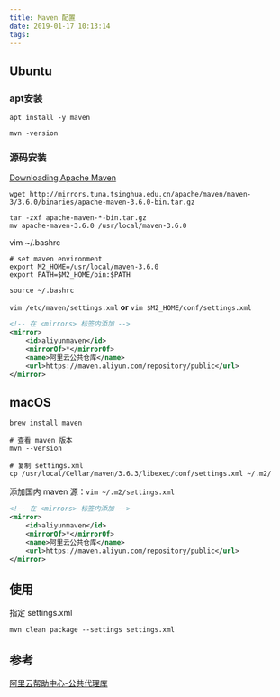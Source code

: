 ```yaml
---
title: Maven 配置
date: 2019-01-17 10:13:14
tags:
---
```


## Ubuntu

### apt安装

```shell
apt install -y maven
```

```shell
mvn -version
```

### 源码安装

[Downloading Apache Maven](http://maven.apache.org/download.cgi)

```
wget http://mirrors.tuna.tsinghua.edu.cn/apache/maven/maven-3/3.6.0/binaries/apache-maven-3.6.0-bin.tar.gz

tar -zxf apache-maven-*-bin.tar.gz
mv apache-maven-3.6.0 /usr/local/maven-3.6.0
```

vim ~/.bashrc

```
# set maven environment
export M2_HOME=/usr/local/maven-3.6.0
export PATH=$M2_HOME/bin:$PATH
```

```shell
source ~/.bashrc
```

`vim /etc/maven/settings.xml` **or** `vim $M2_HOME/conf/settings.xml`

```xml
<!-- 在 <mirrors> 标签内添加 -->
<mirror>
    <id>aliyunmaven</id>
    <mirrorOf>*</mirrorOf>
    <name>阿里云公共仓库</name>
    <url>https://maven.aliyun.com/repository/public</url>
</mirror>
```



## macOS

```shell
brew install maven
```

```shell
# 查看 maven 版本
mvn --version

# 复制 settings.xml
cp /usr/local/Cellar/maven/3.6.3/libexec/conf/settings.xml ~/.m2/
```



添加国内 maven 源：`vim ~/.m2/settings.xml`

```xml
<!-- 在 <mirrors> 标签内添加 -->
<mirror>
    <id>aliyunmaven</id>
    <mirrorOf>*</mirrorOf>
    <name>阿里云公共仓库</name>
    <url>https://maven.aliyun.com/repository/public</url>
</mirror>
```



## 使用

指定 settings.xml

```shell
mvn clean package --settings settings.xml
```



## 参考

 [阿里云帮助中心-公共代理库](https://help.aliyun.com/document_detail/102512.html) 

